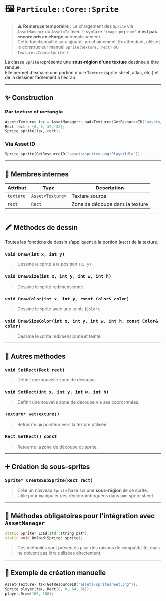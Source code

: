 # 🖼️ `Particule::Core::Sprite`

> ⚠️ **Remarque temporaire** : Le chargement des `Sprite` via `AssetManager` ou `Asset<T>` avec la syntaxe `"image.png:nom"` **n'est pas encore pris en charge** automatiquement.  
> Cette fonctionnalité sera ajoutée prochainement. En attendant, utilisez le constructeur manuel `Sprite(texture, rect)` ou `Texture::CreateSprite()`.

La classe `Sprite` représente une **sous-région d'une texture** destinée à être rendue.  
Elle permet d'extraire une portion d'une `Texture` (sprite sheet, atlas, etc.) et de la dessiner facilement à l'écran.

---

## ✨ Construction

### Par texture et rectangle

```cpp
Asset<Texture> tex = AssetManager::Load<Texture>(GetResourceID("assets/sprites.png"));
Rect rect = {0, 0, 32, 32};
Sprite sprite(tex, rect);
```

### Via Asset ID

```cpp
Sprite sprite(GetResourceID("assets/sprites.png:PlayerIdle"));
```

---

## 🧱 Membres internes

| Attribut | Type             | Description                      |
|----------|------------------|----------------------------------|
| `texture` | `Asset<Texture>` | Texture source                   |
| `rect`    | `Rect`           | Zone de découpe dans la texture |

---

## 🖍️ Méthodes de dessin

Toutes les fonctions de dessin s’appliquent à la portion (`Rect`) de la texture.

### `void Draw(int x, int y)`
> Dessine le sprite à la position `(x, y)`.

### `void DrawSize(int x, int y, int w, int h)`
> Dessine le sprite redimensionné.

### `void DrawColor(int x, int y, const Color& color)`
> Dessine le sprite avec une teinte (`Color`).

### `void DrawSizeColor(int x, int y, int w, int h, const Color& color)`
> Dessine le sprite redimensionné et teinté.

---

## 🧰 Autres méthodes

### `void SetRect(Rect rect)`
> Définit une nouvelle zone de découpe.

### `void SetRect(int x, int y, int w, int h)`
> Définit une nouvelle zone de découpe via ses coordonnées.

### `Texture* GetTexture()`
> Retourne un pointeur vers la texture utilisée.

### `Rect GetRect() const`
> Retourne la zone de découpe du sprite.

---

## ➕ Création de sous-sprites

### `Sprite* CreateSubSprite(Rect rect)`
> Crée un nouveau `Sprite` basé sur une **sous-région** de ce sprite.  
> Utile pour manipuler des régions imbriquées dans une sprite sheet.

---

## 🔄 Méthodes obligatoires pour l’intégration avec `AssetManager`

```cpp
static Sprite* Load(std::string path);
static void Unload(Sprite* sprite);
```

> Ces méthodes sont présentes pour des raisons de compatibilité, mais ne doivent pas être utilisées directement.

---

## 📌 Exemple de création manuelle

```cpp
Asset<Texture> tex(GetResourceID("assets/spritesheet.png"));
Sprite player(tex, Rect(0, 0, 64, 64));
player.Draw(100, 100);
```
